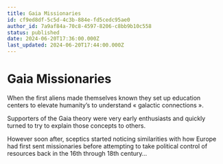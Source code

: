```yaml
---
title: Gaia Missionaries
id: cf9ed8df-5c5d-4c3b-884e-fd5cedc95ae0
author_id: 7a9af84a-70c8-4597-8206-c8bb9b10c558
status: published
date: 2024-06-20T17:36:00.000Z
last_updated: 2024-06-20T17:44:00.000Z
---
```


# Gaia Missionaries


When the first aliens made themselves known they set up education centers to elevate humanity’s to understand « galactic connections ».

Supporters of the Gaia theory were very early enthusiasts and quickly turned to try to explain those concepts to others. 

However soon after, sceptics started noticing similarities with how Europe had first sent missionaries before attempting to take political control of resources back in the 16th through 18th century…
